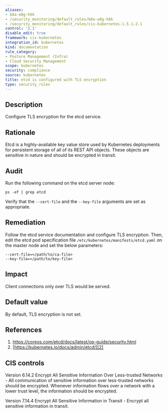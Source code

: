 ```yaml
---
aliases:
- b8a-e8g-h6k
- /security_monitoring/default_rules/b8a-e8g-h6k
- /security_monitoring/default_rules/cis-kubernetes-1.5.1-2.1
control: '2.1'
disable_edit: true
framework: cis-kubernetes
integration_id: kubernetes
kind: documentation
rule_category:
- Posture Management (Infra)
- Cloud Security Management
scope: kubernetes
security: compliance
source: kubernetes
title: etcd is configured with TLS encryption
type: security_rules
---
```


## Description

Configure TLS encryption for the etcd service.

## Rationale

Etcd is a highly-available key value store used by Kubernetes deployments for persistent storage of all of its REST API objects. These objects are sensitive in nature and should be encrypted in transit.

## Audit

Run the following command on the etcd server node:
```
ps -ef | grep etcd
```
Verify that the `--cert-file` and the `--key-file` arguments are set as appropriate.

## Remediation

Follow the etcd service documentation and configure TLS encryption. Then, edit the etcd pod specification file `/etc/kubernetes/manifests/etcd.yaml` on the master node and set the below parameters:

```
--cert-file=</path/to/ca-file> 
--key-file=</path/to/key-file>
```

## Impact

Client connections only over TLS would be served.

## Default value

By default, TLS encryption is not set.

## References

1. [https://coreos.com/etcd/docs/latest/op-guide/security.html ][1]
2. [https://kubernetes.io/docs/admin/etcd/][2]

## CIS controls

Version 6.14.2 Encrypt All Sensitive Information Over Less-trusted Networks - All communication of sensitive information over less-trusted networks should be encrypted. Whenever information flows over a network with a lower trust level, the information should be encrypted. 

Version 7.14.4 Encrypt All Sensitive Information in Transit - Encrypt all sensitive information in transit.                

[1]: https://coreos.com/etcd/docs/latest/op-guide/security.html 
[2]: https://kubernetes.io/docs/admin/etcd/
